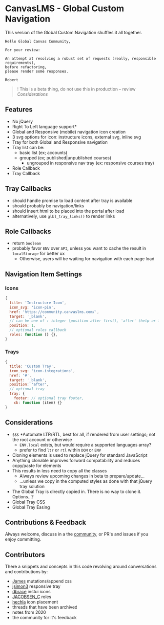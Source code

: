 # CanvasLMS - Global Custom Navigation

This version of the Global Custom Navigation shuffles it all together.

```
Hello Global Canvas Community,

For your review:

An attempt at resolving a robust set of requests (really, responsible requirements),
before refactoring, 
please render some responses.

Robert
```

> ! This is a beta thing, do not use this in production – review _Considerations_

## Features
  - No jQuery
  - Right To Left language support*
  - Global and Responsive (mobile) navigation icon creation
  - 3 svg options for icon: instructure icons, external svg, inline svg
  - Tray for both Global and Responsive navigation
  - Tray list can be:
      - basic list (ex; accounts)
      - grouped (ex; published|unpublished courses)
        - ungrouped in responsive nav tray (ex: responsive courses tray)
  - Role Callback
  - Tray Callback

## Tray Callbacks

- should handle promise to load content after tray is available
- should probably be navigation/links
- should insert html to be placed into the portal after load
- alternatively, use `glbl_tray_links()` to render links

## Role Callbacks

- return `boolean`
- probably favor `ENV` over `API`, unless you want to cache the result in `localStorage` for better ux
  - Otherwise, users will be waiting for navigation with each page load

## Navigation Item Settings

### Icons
```js
{
  title: 'Instructure Icon',
  icon_svg: 'icon-pin',
  href: 'https://community.canvaslms.com/',
  target: '_blank',
  // can be one of : integer (position after first), 'after' (help or last), 'before' (help or last)
  position: 1, 
  // optional roles callback
  roles: function () {}, 
}
```


### Trays
```js
{
  title: 'Custom Tray',
  icon_svg: 'icon-integrations',
  href: '#',
  target: '_blank',
  position: 'after',
  // optional tray
  tray: {
    footer: // optional tray footer,
    cb: function (item) {}
}
```

## Considerations
- `$$$` *Automate LTR/RTL, best for all, if rendered from user settings; not the root account or otherwise
    - `ENV.local` exists, but would require a supported languages array?
    - prefer to find `ltr` or `rtl` within `DOM` or `ENV`
- Cloning elements is used to replace jQuery for standard JavaScript
- Anything clonable improves forward compatability and reduces copy/paste for elements
- This results in less need to copy all the classes
    - Always review upcoming changes in beta to prepare/update...
    - ...unless we copy in the computed styles as done with that jQuery tray solution
- The Global Tray is directly copied in. There is no way to clone it. Options...?
- Global Tray CSS
- Global Tray Easing

## Contributions & Feedback
Always welcome, discuss in a the [community](https://community.canvaslms.com/t5/Canvas-Developers-Group/Thread-with-space-for-Global-Custom-Navigation/td-p/583803), or PR's and issues if you enjoy committing.

## Contributors
There a snippets and concepts in this code revolving around conversations and contributions by: 
- [James](https://community.canvaslms.com/t5/user/viewprofilepage/user-id/105160) mutations/append css
- [jsimon3](https://community.canvaslms.com/t5/user/viewprofilepage/user-id/685323)  responsive tray
- [dbrace](https://community.canvaslms.com/t5/user/viewprofilepage/user-id/375810) instui icons
- [JACOBSEN_C](https://community.canvaslms.com/t5/user/viewprofilepage/user-id/103689) roles 
- [hechla](https://community.canvaslms.com/t5/user/viewprofilepage/user-id/521056) icon placement
- threads that have been archived
- notes from 2020
- the community for it's feedback

